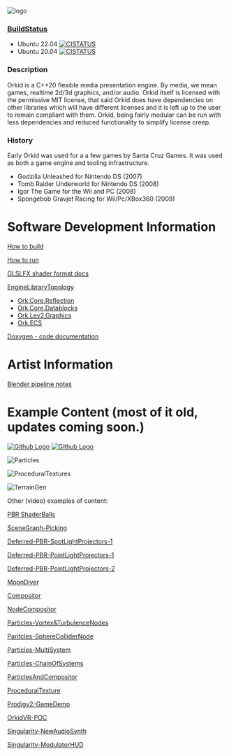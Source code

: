 
![logo](https://github.com/tweakoz/orkid/blob/develop/ork.data/dox/doxylogo.png "OrkidLogo")


### [BuildStatus](https://www.orkid-engine.dev:4431)

* Ubuntu 22.04 [![CISTATUS](https://www.orkid-engine.dev:4431/orkid-ix-ub2204/develop/status.svg)](https://www.orkid-engine.dev:4431)
* Ubuntu 20.04 [![CISTATUS](https://www.orkid-engine.dev:4431/orkid-ix-ub2004/develop/status.svg)](https://www.orkid-engine.dev:4431)

### Description

Orkid is a C++20 flexible media presentation engine. By media, we mean games, realtime 2d/3d graphics, and/or audio. Orkid itself is licensed with the permissive MIT license, that said Orkid does have dependencies on other libraries which will have different licenses and it is left up to the user to remain compliant with them. Orkid, being fairly modular can be run with less dependencies and reduced functionality to simplify license creep.

### History

Early Orkid was used for a a few games by Santa Cruz Games. It was used as both a game engine and tooling infrastructure.
 * Godzilla Unleashed for Nintendo DS (2007)
 * Tomb Raider Underworld for Nintendo DS (2008)
 * Igor The Game for the Wii and PC (2008)
 * Spongebob Gravjet Racing for Wii/Pc/XBox360 (2009)
 
 
Software Development Information
========

[How to build](ork.dox/building.md)

[How to run](ork.dox/running.md)

[GLSLFX shader format docs](ork.dox/glslfx.md)

[EngineLibraryTopology](ork.dox/engine_layout.md)
   * [Ork.Core.Reflection](ork.dox/reflection.md)
   * [Ork.Core.Datablocks](ork.dox/datablocks.md)
   * [Ork.Lev2.Graphics](ork.dox/lev2-graphics.md)
   * [Ork.ECS](ork.dox/ecs.md)

[Doxygen - code documentation](https://www.orkid-engine.dev:4430/doxygen_html/index.html)

Artist Information
========

[Blender pipeline notes](ork.dox/blender.md)

Example Content (most of it old, updates coming soon.)
========

<a href="https://media.githubusercontent.com/media/tweakoz/orkid/develop/ork.data/misc/screenshot_pbr.png"><img src="https://github.com/tweakoz/orkid/blob/develop/ork.data/misc/th_screenshot_pbr.png" title="Github Logo"></a>
<a href="https://media.githubusercontent.com/media/tweakoz/orkid/develop/ork.data/misc/shadowedptexspotlight.png"><img src="https://github.com/tweakoz/orkid/blob/develop/ork.data/misc/th_shadowedptexspotlight.png" title="Github Logo"></a>

![Particles](http://tweakoz.com/resources/images/th_sshot_psys.jpg)

![ProceduralTextures](http://tweakoz.com/resources/images/th_sshot_proctex.jpg)

![TerrainGen](http://tweakoz.com/resources/images/th_terrain03.jpg)

Other (video) examples of content:

[PBR ShaderBalls](https://www.youtube.com/watch?v=LtlVotV_9vg_)

[SceneGraph-Picking](https://youtu.be/d39JF4ApsVw)

[Deferred-PBR-SpotLightProjectors-1](https://www.youtube.com/watch?v=AwhDNZPhcBk)

[Deferred-PBR-PointLightProjectors-1](https://www.youtube.com/watch?v=ffEbkF9l4yw)

[Deferred-PBR-PointLightProjectors-2](https://www.youtube.com/watch?v=Xem37Nfp-d8)

[MoonDiver](https://youtu.be/2zNd4k_6I6s)

[Compositor](https://www.youtube.com/watch?v=zLBhF8WCDgQ)

[NodeCompositor](https://www.youtube.com/watch?v=AGMazbsbJYE)

[Particles-Vortex&TurbulenceNodes](https://youtu.be/Qr8QK6ns0Tk)

[Paritcles-SphereColliderNode](https://www.youtube.com/watch?v=yb9a6k4VeaU)

[Particles-MultiSystem](https://www.youtube.com/watch?v=o7uJFNQc3Go)

[Particles-ChainOfSystems](https://youtu.be/sQTiz0Ooo6I)

[ParticlesAndCompositor](https://www.youtube.com/watch?v=qmULG3ZOoS0)

[ProceduralTexture](https://www.youtube.com/watch?v=FdAfxQjR3AQ)

[Prodigy2-GameDemo](http://tweakoz.com/resources/videos/p2d.mp4)

[OrkidVR-POC](https://www.youtube.com/watch?v=6tOPVw8T_sU)

[Singularity-NewAudioSynth](https://www.youtube.com/watch?v=irBaba13quQ)

[Singularity-ModulatorHUD](https://www.youtube.com/watch?v=1PEXp9-6eRA)

